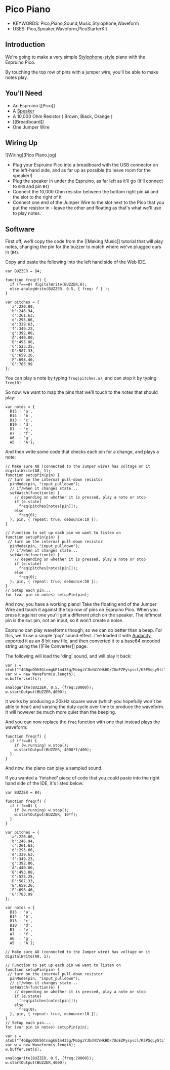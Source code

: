 <!--- Copyright (c) 2015 Gordon Williams, Pur3 Ltd. See the file LICENSE for copying permission. -->
Pico Piano
=========

* KEYWORDS: Pico,Piano,Sound,Music,Stylophone,Waveform
* USES: Pico,Speaker,Waveform,PicoStarterKit

Introduction
-----------

We're going to make a very simple [Stylophone-style](http://en.wikipedia.org/wiki/Stylophone) piano with the Espruino Pico.

By touching the top row of pins with a jumper wire, you'll be able to make notes play.

You'll Need
----------

* An Espruino [[Pico]]
* A [Speaker](/Speaker)
* A 10,000 Ohm Resistor ( Brown, Black, Orange )
* [[Breadboard]]
* One Jumper Wire

Wiring Up
--------

![Wiring](Pico Piano.jpg)

* Plug your Espruino Pico into a breadboard with the USB connector on the left-hand side, and as far up as possible (to leave room for the speaker!)
* Plug the speaker in under the Espruino, as far left as it'll go (it'll connect to `GND` and pin `B4`)
* Connect the 10,000 Ohm resistor between the bottom right pin `A8` and the slot to the right of it
* Connect one end of the Jumper Wire to the slot next to the Pico that you put the resistor in - leave the other and floating as that's what we'll use to play notes.

Software
-------

First off, we'll copy the code from the [[Making Music]] tutorial that will play notes, changing the pin for the buzzer to match where we've plugged ours in (`B4`).

Copy and paste the following into the left hand side of the Web IDE.

```
var BUZZER = B4;

function freq(f) { 
  if (f===0) digitalWrite(BUZZER,0);
  else analogWrite(BUZZER, 0.5, { freq: f } );
}

var pitches = {
  'a':220.00,
  'b':246.94,
  'c':261.63,
  'd':293.66,
  'e':329.63,
  'f':349.23,
  'g':392.00,
  'A':440.00,
  'B':493.88,
  'C':523.25,
  'D':587.33,
  'E':659.26,
  'F':698.46,
  'G':783.99
};
```

You can play a note by typing `freq(pitches.a)`, and can stop it by typing `freq(0)`

So now, we want to map the pins that we'll touch to the notes that should play:

```
var notes = {
  B15 : 'a',
  B14 : 'b',
  B13 : 'c',
  B10 : 'd',
  B1  : 'e',
  A7  : 'f',
  A6  : 'g',
  A5  : 'A'};
```

And then write some code that checks each pin for a change, and plays a note:

```
// Make sure A8 (connected to the Jumper wire) has voltage on it
digitalWrite(A8, 1); 
function setupPin(pin) {
 // turn on the internal pull-down resistor
  pinMode(pin, "input_pulldown");
  // if/when it changes state...
  setWatch(function(e) {
    // depending on whether it is pressed, play a note or stop
    if (e.state)
      freq(pitches[notes[pin]]);
    else
      freq(0);
  }, pin, { repeat: true, debounce:10 });
}

// Function to set up each pin we want to listen on
function setupPin(pin) {
 // turn on the internal pull-down resistor
  pinMode(pin, "input_pulldown");
  // if/when it changes state...
  setWatch(function(e) {
    // depending on whether it is pressed, play a note or stop
    if (e.state)
      freq(pitches[notes[pin]]);
    else
      freq(0);
  }, pin, { repeat: true, debounce:50 });
}
// Setup each pin...
for (var pin in notes) setupPin(pin);
```

And now, you have a working piano! Take the floating end of the Jumper Wire and touch it against the top row of pins on Espruino Pico. When you press it against one you'll get a different pitch on the speaker. The leftmost pin is the `Bat` pin, not an input, so it won't create a noise.

Espruino can play waveforms though, so we can do better than a beep. For this, we'll use a simple 'pop' sound effect. I've loaded it with [Audacity](http://audacity.sourceforge.net/), exported it as an 8 bit raw file, and then converted it to a base64 encoded string using the [[File Converter]] page.

The following will load the 'ding' sound, and will play it back:

```
var s = atob("f4GBgoODh5GtnmgkE1m435g/MobgzYJbd41YHkHD/7UoEZPysyscl/K5PSqLy5tLToqdfHGdrXI1V7vUeiVIqceEUG2kmWVfj6qIWFuKpZFpXXiXknNthZB9cH6LgG5vgJKSdWF7oZVoXHuRioJ8c3iJjHtweomLf3JygpCHdHOCiYJ8fYCBg4ODgn53d4CGiIZ8cHGAjo1+dn6Jh3pzeoWHfXd8hYd8d3+Gg3t1e4F9d36KiHp0fYZ+cneLlol3cnyEgXt8g4WBeXV8hoqDdnOCjoNxc4aRhnd3f4J6cXmNlIJxd4mKeXJ5iI2Denh9fX1/f4B/g4N2bnuSlYJzdoOIgXp7g4V+dnmDhoF9gIF+eHqDioJyb3+Oi3xzeIOHgXp7gIB+fH+DgHt8hIh/cnOEjoVzb32Mi3pxeYeLf3N2hIqBdXaBhoB7fYSGfXZ7hYeAeXl9goJ9e36BgYGCgoF8e4GDgHp6f4ODgHo=");
var w = new Waveform(s.length);
w.buffer.set(s);

analogWrite(BUZZER, 0.5, {freq:20000}); 
w.startOutput(BUZZER,4000);
```

It works by producing a 20kHz square wave (which you hopefully won't be able to hear) and varying the duty cycle over time to produce the waveform. It will however be much more quiet than the beeping.

And you can now replace the `freq` function with one that instead plays the waveform:

```
function freq(f) { 
  if (f!==0) {
    if (w.running) w.stop();
    w.startOutput(BUZZER, 4000*f/400);
  }
}
```

And now, the piano can play a sampled sound.

If you wanted a 'finished' piece of code that you could paste into the right hand side of the IDE, it's listed below:

```
var BUZZER = B4;

function freq(f) { 
  if (f!==0) {
    if (w.running) w.stop();
    w.startOutput(BUZZER, 10*f);
  }
}

var pitches = {
  'a':220.00,
  'b':246.94,
  'c':261.63,
  'd':293.66,
  'e':329.63,
  'f':349.23,
  'g':392.00,
  'A':440.00,
  'B':493.88,
  'C':523.25,
  'D':587.33,
  'E':659.26,
  'F':698.46,
  'G':783.99
};

var notes = {
  B15 : 'a',
  B14 : 'b',
  B13 : 'c',
  B10 : 'd',
  B1  : 'e',
  A7  : 'f',
  A6  : 'g',
  A5  : 'A'};

// Make sure A8 (connected to the Jumper wire) has voltage on it
digitalWrite(A8, 1); 

// Function to set up each pin we want to listen on
function setupPin(pin) {
 // turn on the internal pull-down resistor
  pinMode(pin, "input_pulldown");
  // if/when it changes state...
  setWatch(function(e) {
    // depending on whether it is pressed, play a note or stop
    if (e.state)
      freq(pitches[notes[pin]]);
    else
      freq(0);
  }, pin, { repeat: true, debounce:10 });
}
// Setup each pin...
for (var pin in notes) setupPin(pin);

var s = atob("f4GBgoODh5GtnmgkE1m435g/MobgzYJbd41YHkHD/7UoEZPysyscl/K5PSqLy5tLToqdfHGdrXI1V7vUeiVIqceEUG2kmWVfj6qIWFuKpZFpXXiXknNthZB9cH6LgG5vgJKSdWF7oZVoXHuRioJ8c3iJjHtweomLf3JygpCHdHOCiYJ8fYCBg4ODgn53d4CGiIZ8cHGAjo1+dn6Jh3pzeoWHfXd8hYd8d3+Gg3t1e4F9d36KiHp0fYZ+cneLlol3cnyEgXt8g4WBeXV8hoqDdnOCjoNxc4aRhnd3f4J6cXmNlIJxd4mKeXJ5iI2Denh9fX1/f4B/g4N2bnuSlYJzdoOIgXp7g4V+dnmDhoF9gIF+eHqDioJyb3+Oi3xzeIOHgXp7gIB+fH+DgHt8hIh/cnOEjoVzb32Mi3pxeYeLf3N2hIqBdXaBhoB7fYSGfXZ7hYeAeXl9goJ9e36BgYGCgoF8e4GDgHp6f4ODgHo=");
var w = new Waveform(s.length);
w.buffer.set(s);

analogWrite(BUZZER, 0.5, {freq:20000});
w.startOutput(BUZZER,4000);
```
